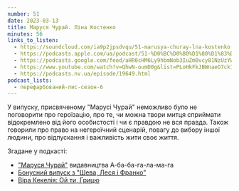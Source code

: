 ```yaml
---
number: 51
date: 2023-03-13
title: Маруся Чурай. Ліна Костенко
minutes: 56
links_to_listen:
  - https://soundcloud.com/ia9p2jpsdvqu/51-marusya-churay-lna-kostenko
  - https://podcasts.apple.com/ua/podcast/51-%D0%BC%D0%B0%D1%80%D1%83%D1%81%D1%8F-%D1%87%D1%83%D1%80%D0%B0%D0%B9-%D0%BB%D1%96%D0%BD%D0%B0-%D0%BA%D0%BE%D1%81%D1%82%D0%B5%D0%BD%D0%BA%D0%BE/id1563575488?i=1000603890668
  - https://podcasts.google.com/feed/aHR0cHM6Ly9hbmNob3IuZm0vcy81NzUzYWEwMC9wb2RjYXN0L3Jzcw/episode/NmRiNTkwODUtZDFmMS00N2M1LTg5M2MtYTJhMTJjNDA4YTQy?sa=X&ved=0CAUQkfYCahcKEwi4596qqIn-AhUAAAAAHQAAAAAQAQ
  - https://www.youtube.com/watch?v=QhwN-oumD0g&list=PLoHkFkJBWnaeO7ck7gFfv0i99JD7Cgz-X&index=3
  - https://podcasts.nv.ua/episode/19649.html
podcast_lists:
  - перефарбований-лис-сезон-6
---
```


У випуску, присвяченому "Марусі Чурай" неможливо було не поговорити про
героїзацію, про те, чи можна твори митця сприймати відокремлено від його
особистості і чи є правдою не вся правда. Також говорили про право на
негероїчний сценарій, повагу до вибору іншої людини, про відпускання і
важливість жити своє життя.  

Згадане у подкасті:
- ["Маруся Чурай"][1] видавництва А-ба-ба-га-ла-ма-га
- [Бонусний випуск з "Шева, Леся і Франко"][2]
- [Віра Кекелія: Ой ти, Грицю][3]

[1]: https://store.ababahalamaha.com.ua/index.php/marusia-churai.html
[2]: /перефарбований-лис/70/
[3]: https://youtu.be/ZHLFp4LbpDI
